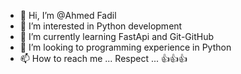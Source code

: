 - 👋 Hi, I’m @Ahmed Fadil
- 👀 I’m interested in Python development
- 🌱 I’m currently learning FastApi and Git-GitHub
- 💞️ I’m looking to programming experience in Python
- 📫 How to reach me ... Respect ... 👍👍👍

<!---
Fadilsa9/Fadilsa9 is a ✨ special ✨ repository because its `README.md` (this file) appears on your GitHub profile.
You can click the Preview link to take a look at your changes.
--->
